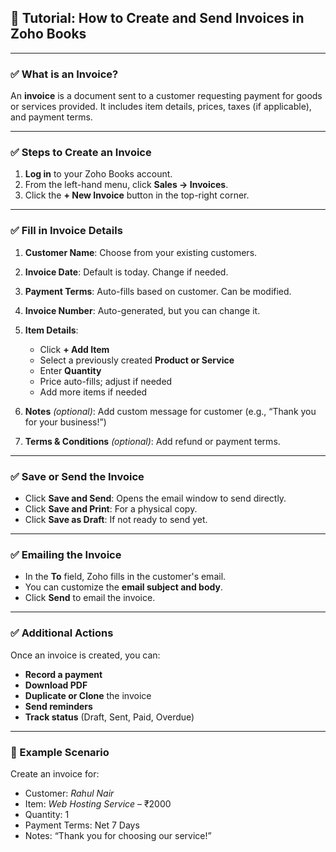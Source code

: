 ## 📘 Tutorial: How to Create and Send Invoices in Zoho Books

---

### ✅ What is an Invoice?

An **invoice** is a document sent to a customer requesting payment for goods or services provided. It includes item details, prices, taxes (if applicable), and payment terms.

---

### ✅ Steps to Create an Invoice

1. **Log in** to your Zoho Books account.
2. From the left-hand menu, click **Sales → Invoices**.
3. Click the **+ New Invoice** button in the top-right corner.

---

### ✅ Fill in Invoice Details

1. **Customer Name**: Choose from your existing customers.
2. **Invoice Date**: Default is today. Change if needed.
3. **Payment Terms**: Auto-fills based on customer. Can be modified.
4. **Invoice Number**: Auto-generated, but you can change it.
5. **Item Details**:

   * Click **+ Add Item**
   * Select a previously created **Product or Service**
   * Enter **Quantity**
   * Price auto-fills; adjust if needed
   * Add more items if needed
6. **Notes** *(optional)*: Add custom message for customer (e.g., “Thank you for your business!”)
7. **Terms & Conditions** *(optional)*: Add refund or payment terms.

---

### ✅ Save or Send the Invoice

* Click **Save and Send**: Opens the email window to send directly.
* Click **Save and Print**: For a physical copy.
* Click **Save as Draft**: If not ready to send yet.

---

### ✅ Emailing the Invoice

* In the **To** field, Zoho fills in the customer's email.
* You can customize the **email subject and body**.
* Click **Send** to email the invoice.

---

### ✅ Additional Actions

Once an invoice is created, you can:

* **Record a payment**
* **Download PDF**
* **Duplicate or Clone** the invoice
* **Send reminders**
* **Track status** (Draft, Sent, Paid, Overdue)

---

### 🎯 Example Scenario

Create an invoice for:

* Customer: *Rahul Nair*
* Item: *Web Hosting Service* – ₹2000
* Quantity: 1
* Payment Terms: Net 7 Days
* Notes: “Thank you for choosing our service!”